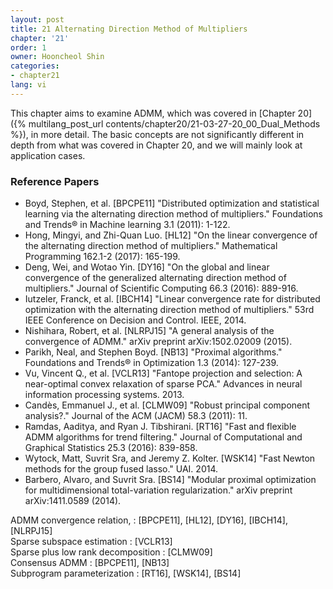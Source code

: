 ```yaml
---
layout: post
title: 21 Alternating Direction Method of Multipliers
chapter: '21'
order: 1
owner: Hooncheol Shin
categories:
- chapter21
lang: vi
---
```


This chapter aims to examine ADMM, which was covered in [Chapter 20]({% multilang_post_url contents/chapter20/21-03-27-20_00_Dual_Methods %}), in more detail. The basic concepts are not significantly different in depth from what was covered in Chapter 20, and we will mainly look at application cases.

### Reference Papers

* Boyd, Stephen, et al. [BPCPE11] "Distributed optimization and statistical learning via the alternating direction method of multipliers." Foundations and Trends® in Machine learning 3.1 (2011): 1-122.
* Hong, Mingyi, and Zhi-Quan Luo. [HL12] "On the linear convergence of the alternating direction method of multipliers." Mathematical Programming 162.1-2 (2017): 165-199.
* Deng, Wei, and Wotao Yin. [DY16] "On the global and linear convergence of the generalized alternating direction method of multipliers." Journal of Scientific Computing 66.3 (2016): 889-916.
* Iutzeler, Franck, et al. [IBCH14] "Linear convergence rate for distributed optimization with the alternating direction method of multipliers." 53rd IEEE Conference on Decision and Control. IEEE, 2014.
* Nishihara, Robert, et al. [NLRPJ15] "A general analysis of the convergence of ADMM." arXiv preprint arXiv:1502.02009 (2015).
* Parikh, Neal, and Stephen Boyd. [NB13] "Proximal algorithms." Foundations and Trends® in Optimization 1.3 (2014): 127-239.
* Vu, Vincent Q., et al. [VCLR13] "Fantope projection and selection: A near-optimal convex relaxation of sparse PCA." Advances in neural information processing systems. 2013.
* Candès, Emmanuel J., et al. [CLMW09] "Robust principal component analysis?." Journal of the ACM (JACM) 58.3 (2011): 11.
* Ramdas, Aaditya, and Ryan J. Tibshirani. [RT16] "Fast and flexible ADMM algorithms for trend filtering." Journal of Computational and Graphical Statistics 25.3 (2016): 839-858.
* Wytock, Matt, Suvrit Sra, and Jeremy Z. Kolter. [WSK14] "Fast Newton methods for the group fused lasso." UAI. 2014.
* Barbero, Alvaro, and Suvrit Sra. [BS14] "Modular proximal optimization for multidimensional total-variation regularization." arXiv preprint arXiv:1411.0589 (2014).


ADMM convergence relation, : [BPCPE11], [HL12], [DY16], [IBCH14], [NLRPJ15]  
Sparse subspace estimation : [VCLR13]  
Sparse plus low rank decomposition : [CLMW09]  
Consensus ADMM : [BPCPE11], [NB13]  
Subprogram parameterization : [RT16], [WSK14], [BS14]
